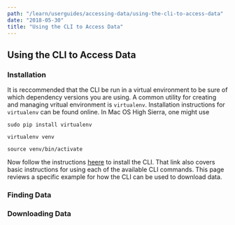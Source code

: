 ```yaml
---
path: "/learn/userguides/accessing-data/using-the-cli-to-access-data"
date: "2018-05-30"
title: "Using the CLI to Access Data"
---
```

## Using the CLI to Access Data
### Installation
It is reccommended that the CLI be run in a virtual environment to be sure of which dependency versions you are using. A common utility for creating and managing vritual environment is `virtualenv`. Installation instructions for `virtualenv` can be found online. In Mac OS High Sierra, one might use

`sudo pip install virtualenv`

`virtualenv venv`

`source venv/bin/activate`

Now follow the instructions [heere](https://hca.readthedocs.io/en/latest/) to install the CLI. That link also covers basic instructions for using each of the available CLI commands. This page reviews a specific example for how the CLI can be used to download data.

### Finding Data

### Downloading Data


